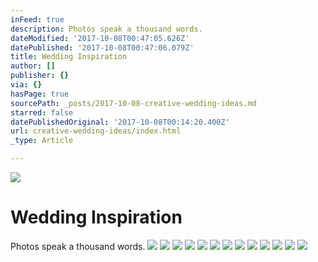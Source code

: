 ```yaml
---
inFeed: true
description: Photos speak a thousand words.
dateModified: '2017-10-08T00:47:05.626Z'
datePublished: '2017-10-08T00:47:06.079Z'
title: Wedding Inspiration
author: []
publisher: {}
via: {}
hasPage: true
sourcePath: _posts/2017-10-08-creative-wedding-ideas.md
starred: false
datePublishedOriginal: '2017-10-08T00:14:20.400Z'
url: creative-wedding-ideas/index.html
_type: Article

---
```

![](https://the-grid-user-content.s3-us-west-2.amazonaws.com/8f2e3627-30a6-4614-99a6-a024f1cae38e.jpg)

# Wedding Inspiration

Photos speak a thousand words.
![](https://the-grid-user-content.s3-us-west-2.amazonaws.com/e528a8fd-bdc9-483c-8335-c550644da0e1.jpg)
![](https://the-grid-user-content.s3-us-west-2.amazonaws.com/8b321022-668e-4b4d-b436-3eb00da9338f.jpg)
![](https://the-grid-user-content.s3-us-west-2.amazonaws.com/c99f752f-95ae-44a6-9a85-0905642fdece.jpg)
![](https://the-grid-user-content.s3-us-west-2.amazonaws.com/4916564f-d9df-49ff-8a95-373889e1d84a.jpg)
![](https://the-grid-user-content.s3-us-west-2.amazonaws.com/08b3322c-898e-4a15-8b03-00795cf38cec.jpg)
![](https://the-grid-user-content.s3-us-west-2.amazonaws.com/b4c00ba0-1fe6-4fa1-80c3-5c9d0843d69c.jpg)
![](https://the-grid-user-content.s3-us-west-2.amazonaws.com/ec1bafe7-2c03-4c77-8145-c44a2bfb234e.jpg)
![](https://the-grid-user-content.s3-us-west-2.amazonaws.com/e9095879-8b1d-41f6-bda1-da0df773ce6b.jpg)
![](https://the-grid-user-content.s3-us-west-2.amazonaws.com/b4e8656d-d26c-471e-92e2-1ce317dd7369.jpg)
![](https://the-grid-user-content.s3-us-west-2.amazonaws.com/fa52f897-91f4-48a3-bcba-20e3fdc51899.jpg)
![](https://the-grid-user-content.s3-us-west-2.amazonaws.com/598ddc16-7dda-4f7a-b4fa-a7eb20c7cdfe.jpg)
![](https://the-grid-user-content.s3-us-west-2.amazonaws.com/2ef02138-8a83-421d-85e2-f3b183211574.jpg)
![](https://the-grid-user-content.s3-us-west-2.amazonaws.com/2d202139-4183-4728-a93d-65f0473e9f51.jpg)
